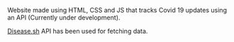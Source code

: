 Website made using HTML, CSS and JS that tracks Covid 19 updates using an API (Currently under development).

<a href="https://disease.sh/">Disease.sh</a> API has been used for fetching data. 